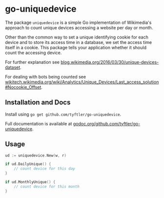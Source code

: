 # go-uniquedevice

The package `uniquedevice` is a simple Go implementation of Wikimedia's approach
to count unique devices accessing a website per day or month.

Other than the common way to set a unique identifying cookie for each device and
to store its access time in a database, we set the access time itself in a cookie.
This package tells your application whether it should count the accessing device.

For further explanation see [blog.wikimedia.org/2016/03/30/unique-devices-dataset](https://blog.wikimedia.org/2016/03/30/unique-devices-dataset/).

For dealing with bots being counted see [wikitech.wikimedia.org/wiki/Analytics/Unique_Devices/Last_access_solution#Nocookie_Offset](https://wikitech.wikimedia.org/wiki/Analytics/Unique_Devices/Last_access_solution#Nocookie_Offset).

## Installation and Docs

Install using `go get github.com/tyftler/go-uniquedevice`.

Full documentation is available at [godoc.org/github.com/tyftler/go-uniquedevice](https://godoc.org/github.com/tyftler/go-uniquedevice).

## Usage

```go
ud := uniquedevice.New(w, r)

if ud.DailyUnique() {
	// count device for this day
}

if ud.MonthlyUnique() {
	// count device for this month
}
```
